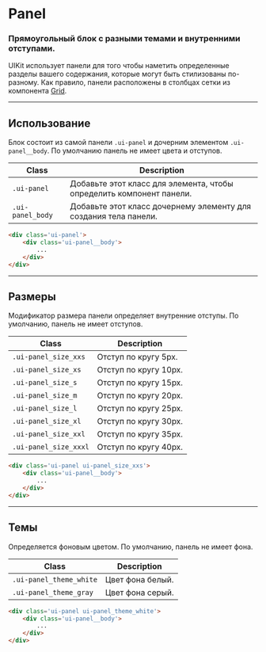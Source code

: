 <!--
core/layout/panel|4
-->

# Panel

### Прямоугольный блок с разными темами и внутренними отступами.

UIKit использует панели для того чтобы наметить определенные разделы вашего содержания, которые могут быть стилизованы по-разному. Как правило, панели расположены в столбцах сетки из компонента <a href="core/layout/grid.html">Grid</a>.

---

## Использование

Блок состоит из самой панели `.ui-panel`  и дочерним элементом `.ui-panel__body`. По умолчанию панель не имеет цвета и отступов.

|       Class       |                              Description                               |
|-------------------|------------------------------------------------------------------------|
|  `.ui-panel`      |  Добавьте этот класс для элемента, чтобы определить компонент панели.  |
|  `.ui-panel_body` |  Добавьте этот класс дочернему элементу для создания тела панели.      |

``` html
<div class='ui-panel'>
    <div class='ui-panel__body'>
        ...
    </div>
</div>
```

---

## Размеры

Модификатор размера панели определяет внутренние отступы. По умолчанию, панель не имеет отступов.

|         Class         |      Description      |
|-----------------------|-----------------------|
|  `.ui-panel_size_xxs`  | Отступ по кругу 5px.  |
|  `.ui-panel_size_xs`   | Отступ по кругу 10px. |
|  `.ui-panel_size_s`    | Отступ по кругу 15px. |
|  `.ui-panel_size_m`    | Отступ по кругу 20px. |
|  `.ui-panel_size_l`    | Отступ по кругу 25px. |
|  `.ui-panel_size_xl`   | Отступ по кругу 30px. |
|  `.ui-panel_size_xxl`  | Отступ по кругу 35px. |
|  `.ui-panel_size_xxxl` | Отступ по кругу 40px. |

``` html
<div class='ui-panel ui-panel_size_xxs'>
    <div class='ui-panel__body'>
        ...
    </div>
</div>
```

---

## Темы

Определяется фоновым цветом. По умолчанию, панель не имеет фона.

|           Class           |     Description    |
|---------------------------|--------------------|
|  `.ui-panel_theme_white`  |  Цвет фона белый.  |
|  `.ui-panel_theme_gray`   |  Цвет фона серый.  |

``` html
<div class='ui-panel ui-panel_theme_white'>
    <div class='ui-panel__body'>
        ...
    </div>
</div>
```
